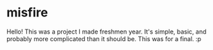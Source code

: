 # misfire


Hello! This was a project I made freshmen year.
It's simple, basic, and probably more complicated than it should be.
This was for a final.
:p
